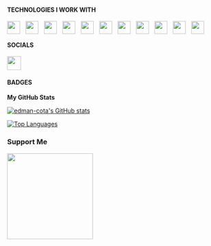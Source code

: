 
#### TECHNOLOGIES I WORK WITH
<!-- 
![JavaScript](https://img.shields.io/badge/javascript-%23323330.svg?style=for-the-badge&logo=javascript&logoColor=%23F7DF1E)
![TypeScript](https://img.shields.io/badge/typescript-%23007ACC.svg?style=for-the-badge&logo=typescript&logoColor=white)
![React](https://img.shields.io/badge/react-%2320232a.svg?style=for-the-badge&logo=react&logoColor=%2361DAFB)
![Vue](https://img.shields.io/badge/vuejs-%2335495e.svg?style=for-the-badge&logo=vuedotjs&logoColor=%234FC08D)
![Chakra](https://img.shields.io/badge/chakra-%234ED1C5.svg?style=for-the-badge&logo=chakraui&logoColor=white)
![TailwindCSS](https://img.shields.io/badge/tailwindcss-%2338B2AC.svg?style=for-the-badge&logo=tailwind-css&logoColor=white) -->

 <img align="left" width="30px" style="padding-right: 10px" src="https://cdn.jsdelivr.net/gh/devicons/devicon/icons/javascript/javascript-original.svg" />
 <img align="left" width="30px" style="padding-right: 10px" src="https://cdn.jsdelivr.net/gh/devicons/devicon/icons/typescript/typescript-original.svg" />    
 <img align="left" width="30px" style="padding-right: 10px" src="https://cdn.jsdelivr.net/gh/devicons/devicon/icons/react/react-original.svg" />
 <img align="left" width="30px" style="padding-right: 10px" src="https://cdn.jsdelivr.net/gh/devicons/devicon/icons/vuejs/vuejs-original.svg" />
 <img align="left" width="30px" style="padding-right: 10px" src="https://cdn.jsdelivr.net/gh/devicons/devicon/icons/tailwindcss/tailwindcss-plain.svg" />
 <img align="left" width="30px" style="padding-right: 10px" src="https://cdn.jsdelivr.net/gh/devicons/devicon/icons/nodejs/nodejs-original.svg" />
 <img align="left" width="30px" style="padding-right: 10px" src="https://cdn.jsdelivr.net/gh/devicons/devicon/icons/git/git-original.svg" />
 <img align="left" width="30px" style="padding-right: 10px" src="https://cdn.jsdelivr.net/gh/devicons/devicon/icons/linux/linux-original.svg" />
 <img align="left" width="30px" style="padding-right: 10px" src="https://cdn.jsdelivr.net/gh/devicons/devicon/icons/npm/npm-original-wordmark.svg" />
 <img align="left" width="30px" style="padding-right: 10px" src="https://cdn.jsdelivr.net/gh/devicons/devicon/icons/amazonwebservices/amazonwebservices-original.svg" />
 <img align="left" width="30px" style="padding-right: 10px" src="https://cdn.jsdelivr.net/gh/devicons/devicon/icons/firebase/firebase-plain.svg" />
          
          
              
          
 <br/>
          
##

#### SOCIALS

<p align="left"> 
<a href="https://www.linkedin.com/in/edman-cota-64764b223" target="_blank" rel="noreferrer"><img src="https://raw.githubusercontent.com/danielcranney/readme-generator/main/public/icons/socials/linkedin.svg" width="32" height="32" /></a>
</p>

#### BADGES

<b>My GitHub Stats</b>

<a href="http://www.github.com/edman-cota"><img src="https://github-readme-stats.vercel.app/api?username=edman-cota&show_icons=true&hide=&count_private=true&title_color=0891b2&text_color=ffffff&icon_color=0891b2&bg_color=1c1917&hide_border=true&show_icons=true" alt="edman-cota's GitHub stats" /></a>

<!-- <a href="http://www.github.com/edman-cota"><img src="https://github-readme-streak-stats.herokuapp.com/?user=edman-cota&stroke=ffffff&background=1c1917&ring=0891b2&fire=0891b2&currStreakNum=ffffff&currStreakLabel=0891b2&sideNums=ffffff&sideLabels=ffffff&dates=ffffff&hide_border=true" /></a> -->

<a href="https://github.com/edman-cota" align="left"><img src="https://github-readme-stats.vercel.app/api/top-langs/?username=edman-cota&langs_count=5&title_color=0891b2&text_color=ffffff&icon_color=0891b2&bg_color=1c1917&hide_border=true&locale=en&custom_title=Top%20%Languages" alt="Top Languages" /></a>

### Support Me

<a href="https://www.buymeacoffee.com/edmancota"><img src="https://cdn.buymeacoffee.com/buttons/v2/default-yellow.png" width="200" /></a>
